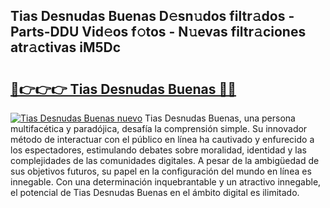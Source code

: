 ## Tias Desnudas Buenas D𝚎sn𝚞dos filtr𝚊dos - Parts-DDU Vid𝚎os f𝚘tos - N𝚞evas filtr𝚊ciones atr𝚊ctivas iM5Dc

# <h2><a href="http://mbaouur.tromn.icu/?c=Tias+Desnudas+Buenas">🔗👉👉👉 Tias Desnudas Buenas 🔗🔗</a></h2>

[![Tias Desnudas Buenas nuevo](https://i.imgur.com/pEAQMta.gif)](http://mbaouur.tromn.icu/?c=Tias+Desnudas+Buenas)
Tias Desnudas Buenas, una persona multifacética y paradójica, desafía la comprensión simple. Su innovador método de interactuar con el público en línea ha cautivado y enfurecido a los espectadores, estimulando debates sobre moralidad, identidad y las complejidades de las comunidades digitales. A pesar de la ambigüedad de sus objetivos futuros, su papel en la configuración del mundo en línea es innegable. Con una determinación inquebrantable y un atractivo innegable, el potencial de Tias Desnudas Buenas en el ámbito digital es ilimitado.

